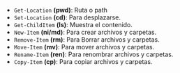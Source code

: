 
- `Get-Location` **(pwd)**: Ruta o path
- `Set-Location` **(cd)**: Para desplazarse.
- `Get-ChildItem` **(ls)**: Muestra el contenido.
- `New-Item` **(ni/md)**: Para crear archivos y carpetas.
- `Remove-Item` **(rm)**: Para Borrar archivos y carpetas.
- `Move-Item` **(mv)**: Para mover archivos y carpetas.
- `Rename-Item` **(ren)**: Para renombrar archivos y carpetas.
- `Copy-Item` **(cp)**: Para copiar archivos y carpetas.

